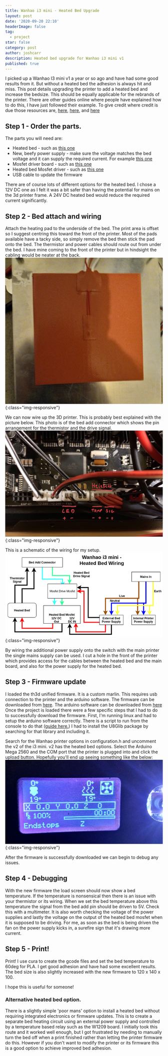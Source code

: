 ```yaml
---
title: Wanhao i3 mini - Heated Bed Upgrade
layout: post
date: '2020-09-20 22:10'
headerImage: false
tag:
  - project
star: false
category: post
author: joshcarr
description: Heated bed upgrade for Wanhao i3 mini v1
published: true
---
```


I picked up a Wanhao I3 mini v1 a year or so ago and have had some good results from it. But without a heated bed the adhesion is always hit and miss. This post details upgrading the printer to add a heated bed and increase the bedsize. This should be equally applicable for the rebrands of the printer. There are other guides online where people have explained how to do this, I have just followed their example. To give credit where credit is due those resources are, [here](https://www.thingiverse.com/thing:4180747), [here](https://drucktipps3d.de/forum/topic/wanhao-i3mini-heatbed-mod/), and [here](https://support.th3dstudio.com/hc/en-us/articles/360043293452-TH3D-Unified-Firmware-Package)

## Step 1 - Order the parts. 

The parts you will need are:
* Heated bed - such as [this one](https://www.ebay.co.uk/itm/Orange-Silicone-120W-12V-Heating-Pad-For-3D-Printer-Heated-Bed-Heater-Mat-Parts-/224131358267?hash=item342f451e3b)
* New, beefy power supply - make sure the voltage matches the bed voltage and it can supply the required current. For example [this one](https://www.ebay.co.uk/itm/DC-12V-30A-3D-Printer-Switching-Mode-Power-Supply-For-Creality-CR-10-CR-10S/402260916755)
* Mosfet driver board - such as [this one](https://www.ebay.co.uk/itm/IRF520-MOSFET-Driver-Breakout-Board-Module-IRF520N-MOS-FET-Switch-PWM-Arduino-Pi/232518999508?)
* Heated bed Mosfet driver - such as [this one](https://www.ebay.co.uk/itm/143662472205)
* USB cable to update the firmware

There are of course lots of different options for the heated bed. I chose a 12V DC one as I felt it was a bit safer than having the potential for mains on the 3d printer frame. A 24V DC heated bed would reduce the required current significantly.

## Step 2 - Bed attach and wiring
Attach the heating pad to the underside of the bed. The print area is offset so I suggest centring this toward the front of the printer. Most of the pads available have a tacky side, so simply remove the bed then stick the pad onto the bed. The thermistor and power cables should route out from under the bed. I have mine coming to the front of the printer but in hindsight the cabling would be neater at the back.
![bed add connector](/assets/images/HeatedBed/underBed.jpg){:class="img-responsive"}


We can now wire up the 3D printer. This is probably best explained with the picture below. This photo is of the bed add connector which shows the pin arrangement for the thermistor and the drive signal.
![bed add connector](/assets/images/HeatedBed/mainBoardPin.jpeg){:class="img-responsive"}

This is a schematic of the wiring for my setup.
![wiring diagram](/assets/images/HeatedBed/i3wiring.png){:class="img-responsive"}

By wiring the additional power supply onto the switch with the main printer the single mains supply can be used. 
I cut a hole in the front of the printer which provides access for the cables between the heated bed and the main board, and also for the power supply for the heated bed.

## Step 3 - Firmware update
I loaded the th3d unified firmware. It is a custom marlin. This requires usb connection to the printer and the arduino software.
The firmware can be downloaded from [here](https://support.th3dstudio.com/hc/en-us/articles/360043293452-TH3D-Unified-Firmware-Package). The arduino software can be downloaded from [here](https://www.arduino.cc/en/main/software)
Once the project is loaded there were a few specific steps that I had to do to successfully download the firmware. First, I'm running linux and had to setup the arduino software correctly. There is a script to run from the console to do that ([guide here.](https://www.arduino.cc/en/guide/linux))
I had to install the U8Glib package by searching for that library and including it.

Search for the Wanhao printer options in configuration.h and uncomment the v2 of the i3 mini. v2 has the heated bed options. Select the Arduino Mega 2560 and the COM port that the printer is plugged into and click the upload button. Hopefully you'll end up seeing something like the below:
![firmware](/assets/images/HeatedBed/firmware.jpg){:class="img-responsive"}

After the firmware is successfully downloaded we can begin to debug any issues.

## Step 4 - Debugging
With the new firmware the load screen should now show a bed temperature. If the temperature is nonsensical then there is an issue with your thermistor or its wiring. 
When we set the bed temperature above this temperature the signal from the bed add pin should be driven to 5V. Check this with a multimeter. It is also worth checking the voltage of the power supplies and lastly the voltage on the output of the heated bed mosfet when it is supposed to be driving. For me, as soon as the bed is being driven the fan on the power supply kicks in, a surefire sign that it's drawing more current.


## Step 5 - Print!
Print! I use cura to create the gcode files and set the bed temperature to 60deg for PLA. I get good adhesion and have had some excellent results. The bed size is also slightly increased with the new firmware to 120 x 140 x 100.

I hope this is useful for someone!


### Alternative heated bed option.
There is a slightly simple 'poor mans' option to install a heated bed without requiring integrated electronics or firmware updates. This is to create a separate bed heating circuit using an external power supply and controlled by a temperature based relay such as the W1209 board. I initially took this route and it worked well enough, but I got frustrated by needing to manually turn the bed off when a print finished rather than letting the printer firmware do this. However if you don't want to modify the printer or its firmware this is a good option to achieve improved bed adhesion.

